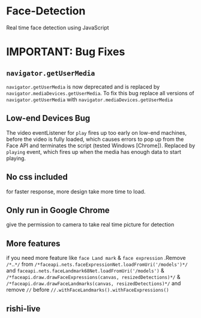 # Face-Detection
Real time face detection using JavaScript
# IMPORTANT: Bug Fixes

## `navigator.getUserMedia`

`navigator.getUserMedia` is now deprecated and is replaced by `navigator.mediaDevices.getUserMedia`. To fix this bug replace all versions of `navigator.getUserMedia` with `navigator.mediaDevices.getUserMedia`

## Low-end Devices Bug

The video eventListener for `play` fires up too early on low-end machines, before the video is fully loaded, which causes errors to pop up from the Face API and terminates the script (tested  Windows [Chrome]). Replaced by `playing` event, which fires up when the media has enough data to start playing.

## No css included

for faster response, more design take more time to load.

## Only run in Google Chrome

give the permission to camera to take real time picture for detection

## More features
if you need more feature like `face Land mark` & `face expression` .Remove `/*`..`*/` from `/*faceapi.nets.faceExpressionNet.loadFromUri('/models')*/` and `faceapi.nets.faceLandmark68Net.loadFromUri('/models')` & `/*faceapi.draw.drawFaceExpressions(canvas, resizedDetections)*/` & `/*faceapi.draw.drawFaceLandmarks(canvas, resizedDetections)*/` and remove `//` before `//.withFaceLandmarks().withFaceExpressions()`

## rishi-live
